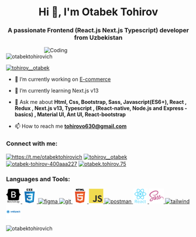 <h1 align="center">Hi 👋, I'm Otabek Tohirov</h1>
<h3 align="center">A passionate Frontend (React.js Next.js Typescript) developer from Uzbekistan</h3>
<img align="right" alt="Coding" width="400" src="https://i.pinimg.com/originals/b2/32/55/b2325557a903fdf56b50da4656da9221.gif"

<p align="left"> <img src="https://komarev.com/ghpvc/?username=otabektohirovich&label=Profile%20views&color=0e75b6&style=flat" alt="otabektohirovich" /> </p>

<p align="left"> <a href="https://twitter.com/tohirov__otabek" target="blank"><img src="https://img.shields.io/twitter/follow/tohirov__otabek?logo=twitter&style=for-the-badge" alt="tohirov__otabek" /></a> </p>

- 🔭 I’m currently working on [E-commerce](https://crm.tvoydomm.uz/login)

- 🌱 I’m currently learning Next.js v13

- 💬 Ask me about **Html, Css, Bootstrap, Sass, Javascript(ES6+), React , Redux , Next.js v13, Typescript , (React-native, Node.js and Express - basics) , Material UI, Ant UI, React-bootstrap**

- 📫 How to reach me **tohirovo630@gmail.com**

<h3 align="left">Connect with me:</h3>
<p align="left">
<a href="https://dev.to/https://t.me/OtabekTohirovich" target="blank"><img align="center" src="https://raw.githubusercontent.com/rahuldkjain/github-profile-readme-generator/master/src/images/icons/Social/devto.svg" alt="https://t.me/otabektohirovich" height="30" width="40" /></a>
<a href="https://twitter.com/tohirov__otabek" target="blank"><img align="center" src="https://raw.githubusercontent.com/rahuldkjain/github-profile-readme-generator/master/src/images/icons/Social/twitter.svg" alt="tohirov__otabek" height="30" width="40" /></a>
<a href="https://linkedin.com/in/otabek-tohirov-400aaa227" target="blank"><img align="center" src="https://raw.githubusercontent.com/rahuldkjain/github-profile-readme-generator/master/src/images/icons/Social/linked-in-alt.svg" alt="otabek-tohirov-400aaa227" height="30" width="40" /></a>
<a href="https://fb.com/otabek.tohirov.75" target="blank"><img align="center" src="https://raw.githubusercontent.com/rahuldkjain/github-profile-readme-generator/master/src/images/icons/Social/facebook.svg" alt="otabek.tohirov.75" height="30" width="40" /></a>
</p>

<h3 align="left">Languages and Tools:</h3>
<p align="left"> <a href="https://getbootstrap.com" target="_blank" rel="noreferrer"> <img src="https://raw.githubusercontent.com/devicons/devicon/master/icons/bootstrap/bootstrap-plain-wordmark.svg" alt="bootstrap" width="40" height="40"/> </a> <a href="https://www.w3schools.com/css/" target="_blank" rel="noreferrer"> <img src="https://raw.githubusercontent.com/devicons/devicon/master/icons/css3/css3-original-wordmark.svg" alt="css3" width="40" height="40"/> </a> <a href="https://www.figma.com/" target="_blank" rel="noreferrer"> <img src="https://www.vectorlogo.zone/logos/figma/figma-icon.svg" alt="figma" width="40" height="40"/> </a> <a href="https://git-scm.com/" target="_blank" rel="noreferrer"> <img src="https://www.vectorlogo.zone/logos/git-scm/git-scm-icon.svg" alt="git" width="40" height="40"/> </a> <a href="https://www.w3.org/html/" target="_blank" rel="noreferrer"> <img src="https://raw.githubusercontent.com/devicons/devicon/master/icons/html5/html5-original-wordmark.svg" alt="html5" width="40" height="40"/> </a> <a href="https://developer.mozilla.org/en-US/docs/Web/JavaScript" target="_blank" rel="noreferrer"> <img src="https://raw.githubusercontent.com/devicons/devicon/master/icons/javascript/javascript-original.svg" alt="javascript" width="40" height="40"/> </a> <a href="https://postman.com" target="_blank" rel="noreferrer"> <img src="https://www.vectorlogo.zone/logos/getpostman/getpostman-icon.svg" alt="postman" width="40" height="40"/> </a> <a href="https://reactjs.org/" target="_blank" rel="noreferrer"> <img src="https://raw.githubusercontent.com/devicons/devicon/master/icons/react/react-original-wordmark.svg" alt="react" width="40" height="40"/> </a> <a href="https://sass-lang.com" target="_blank" rel="noreferrer"> <img src="https://raw.githubusercontent.com/devicons/devicon/master/icons/sass/sass-original.svg" alt="sass" width="40" height="40"/> </a> <a href="https://tailwindcss.com/" target="_blank" rel="noreferrer"> <img src="https://www.vectorlogo.zone/logos/tailwindcss/tailwindcss-icon.svg" alt="tailwind" width="40" height="40"/> </a> <a href="https://webpack.js.org" target="_blank" rel="noreferrer"> <img src="https://raw.githubusercontent.com/devicons/devicon/d00d0969292a6569d45b06d3f350f463a0107b0d/icons/webpack/webpack-original-wordmark.svg" alt="webpack" width="40" height="40"/> </a> </p>



<p><img align="left" src="https://github-readme-stats.vercel.app/api/top-langs?username=otabektohirovich&show_icons=true&locale=en&layout=compact" alt="otabektohirovich" /></p>


